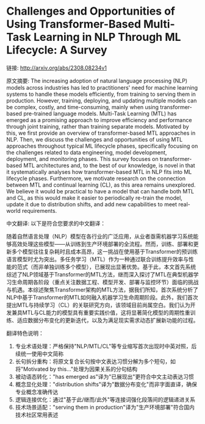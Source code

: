 # Challenges and Opportunities of Using Transformer-Based Multi-Task Learning in NLP Through ML Lifecycle: A Survey

链接: http://arxiv.org/abs/2308.08234v1

原文摘要:
The increasing adoption of natural language processing (NLP) models across
industries has led to practitioners' need for machine learning systems to
handle these models efficiently, from training to serving them in production.
However, training, deploying, and updating multiple models can be complex,
costly, and time-consuming, mainly when using transformer-based pre-trained
language models. Multi-Task Learning (MTL) has emerged as a promising approach
to improve efficiency and performance through joint training, rather than
training separate models. Motivated by this, we first provide an overview of
transformer-based MTL approaches in NLP. Then, we discuss the challenges and
opportunities of using MTL approaches throughout typical ML lifecycle phases,
specifically focusing on the challenges related to data engineering, model
development, deployment, and monitoring phases. This survey focuses on
transformer-based MTL architectures and, to the best of our knowledge, is novel
in that it systematically analyses how transformer-based MTL in NLP fits into
ML lifecycle phases. Furthermore, we motivate research on the connection
between MTL and continual learning (CL), as this area remains unexplored. We
believe it would be practical to have a model that can handle both MTL and CL,
as this would make it easier to periodically re-train the model, update it due
to distribution shifts, and add new capabilities to meet real-world
requirements.

中文翻译:
以下是符合您要求的中文翻译：

随着自然语言处理（NLP）模型在各行业的广泛应用，从业者亟需机器学习系统能够高效处理这些模型——从训练到生产环境部署的全流程。然而，训练、部署和更新多个模型往往复杂耗时且成本高昂，这一挑战在使用基于Transformer的预训练语言模型时尤为突出。多任务学习（MTL）作为一种通过联合训练提升效率与性能的范式（而非单独训练多个模型），已展现出显著优势。基于此，本文首先系统综述了NLP领域基于Transformer的MTL方法，继而深入探讨了MTL在典型机器学习生命周期各阶段（重点关注数据工程、模型开发、部署与监控环节）面临的挑战与机遇。本综述聚焦Transformer架构的MTL方法，据我们所知，首次系统分析了NLP中基于Transformer的MTL如何融入机器学习生命周期阶段。此外，我们首次提出MTL与持续学习（CL）的关联研究方向，该领域目前尚属空白。我们认为开发兼具MTL与CL能力的模型具有重要实践价值，这将显著简化模型的周期性重训练、适应数据分布变化的更新迭代，以及为满足现实需求动态扩展新功能的过程。

翻译特色说明：
1. 专业术语处理：严格保持"NLP/MTL/CL"等专业缩写首次出现时中英对照，后续统一使用中文简称
2. 长句拆分重构：将原文复合长句按中文表达习惯分解为多个短句，如将"Motivated by this..."处理为因果关系的分句结构
3. 被动语态转化："has emerged as"译为"已展现出"更符合中文主动表达习惯
4. 概念显化处理："distribution shifts"译为"数据分布变化"而非字面直译，确保专业概念准确传达
5. 逻辑连接优化：通过"基于此/继而/此外"等连接词强化段落间的逻辑递进关系
6. 技术场景适配："serving them in production"译为"生产环境部署"符合国内技术社区常用表述
